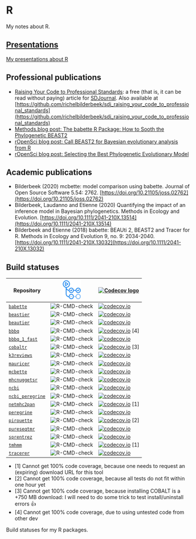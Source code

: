 # R

My notes about R.

## [Presentations](https://github.com/richelbilderbeek/PresentationsAboutR)

[My presentations about R](https://github.com/richelbilderbeek/PresentationsAboutR)

## Professional publications

 * [Raising Your Code to Professional Standards](https://sdjournal.org/raising-code-professional-standards):
   a free (that is, it can be read without paying) article for [SDJournal](https://sdjournal.org).
   Also available at 
   [https://github.com/richelbilderbeek/sdj_raising_your_code_to_professional_standards](https://github.com/richelbilderbeek/sdj_raising_your_code_to_professional_standards)
 * [Methods.blog post: The babette R Package: How to Sooth the Phylogenetic BEAST2](https://methodsblog.wordpress.com/2018/06/25/babette-beast2/)
 * [rOpenSci blog post: Call BEAST2 for Bayesian evolutionary analysis from R](https://ropensci.org/blog/2020/01/28/babette/)
 * [rOpenSci blog post: Selecting the Best Phylogenetic Evolutionary Model](https://ropensci.org/blog/2020/12/01/mcbette-selecting-the-best-inference-model/)

## Academic publications

 * Bilderbeek (2020) 
   mcbette: model comparison using babette. 
   Journal of Open Source Software 5.54: 2762. 
   [https://doi.org/10.21105/joss.02762](https://doi.org/10.21105/joss.02762)
 * Bilderbeek, Laudanno and Etienne (2020) 
   Quantifying the impact of an inference model in Bayesian phylogenetics. 
   Methods in Ecology and Evolution. 
   [https://doi.org/10.1111/2041-210X.13514](https://doi.org/10.1111/2041-210X.13514)
 * Bilderbeek and Etienne (2018) 
   babette: BEAUti 2, BEAST2 and Tracer for R. 
   Methods in Ecology and Evolution 9, no. 9: 2034-2040. 
   [https://doi.org/10.1111/2041-210X.13032](https://doi.org/10.1111/2041-210X.13032)

## Build statuses

Repository                                                             |[![GitHub Actions](GitHubActions.png)](https://github.com/informalr/informalr/actions)                                             |[![Codecov logo](man/figures/Codecov.png)](https://www.codecov.io)
-----------------------------------------------------------------------|-------------------------------------------------------------------------------------------------------------|-------------------------------------------------------------------------------------------------------------------------------------------------------
[`babette`](https://github.com/ropensci/babette)                       |![R-CMD-check](https://github.com/ropensci/babette/workflows/R-CMD-check/badge.svg?branch=master) |[![codecov.io](https://codecov.io/github/ropensci/babette/coverage.svg?branch=master)](https://codecov.io/github/ropensci/babette/branch/master)
[`beastier`](https://github.com/ropensci/beastier)                     |![R-CMD-check](https://github.com/ropensci/beastier/workflows/R-CMD-check/badge.svg?branch=master) |[![codecov.io](https://codecov.io/github/ropensci/beastier/coverage.svg?branch=master)](https://codecov.io/github/ropensci/beastier/branch/master)
[`beautier`](https://github.com/ropensci/beautier)                     |![R-CMD-check](https://github.com/ropensci/beautier/workflows/R-CMD-check/badge.svg?branch=master) |[![codecov.io](https://codecov.io/github/ropensci/beautier/coverage.svg?branch=master)](https://codecov.io/github/ropensci/beautier/branch/master)
[`bbbq`](https://github.com/richelbilderbeek/bbbq)                     |![R-CMD-check](https://github.com/richelbilderbeek/bbbq/workflows/R-CMD-check/badge.svg?branch=master) |[![codecov.io](https://codecov.io/github/richelbilderbeek/bbbq/coverage.svg?branch=master)](https://codecov.io/github/richelbilderbeek/bbbq/branch/master) [4]
[`bbbq_1_fast`](https://github.com/richelbilderbeek/bbbq_1_fast)       |![R-CMD-check](https://github.com/richelbilderbeek/bbbq_1_fast/workflows/R-CMD-check/badge.svg?branch=master) |[![codecov.io](https://codecov.io/github/richelbilderbeek/bbbq_1_fast/coverage.svg?branch=master)](https://codecov.io/github/richelbilderbeek/bbbq_1_fast/branch/master)
[`cobaltr`](https://github.com/richelbilderbeek/cobaltr)               |![R-CMD-check](https://github.com/richelbilderbeek/cobaltr/workflows/R-CMD-check/badge.svg?branch=master) |[![codecov.io](https://codecov.io/github/richelbilderbeek/cobaltr/coverage.svg?branch=master)](https://codecov.io/github/richelbilderbeek/cobaltr/branch/master) [3]
[`k3reviews`](https://github.com/richelbilderbeek/k3reviews)           |![R-CMD-check](https://github.com/richelbilderbeek/k3reviews/workflows/R-CMD-check/badge.svg?branch=master) |[![codecov.io](https://codecov.io/github/richelbilderbeek/k3reviews/coverage.svg?branch=master)](https://codecov.io/github/richelbilderbeek/k3reviews/branch/master)
[`mauricer`](https://github.com/ropensci/mauricer)                     |![R-CMD-check](https://github.com/ropensci/mauricer/workflows/R-CMD-check/badge.svg?branch=master) |[![codecov.io](https://codecov.io/github/ropensci/mauricer/coverage.svg?branch=master)](https://codecov.io/github/ropensci/mauricer/branch/master)
[`mcbette`](https://github.com/ropensci/mcbette)                       |![R-CMD-check](https://github.com/ropensci/mcbette/workflows/R-CMD-check/badge.svg?branch=master) |[![codecov.io](https://codecov.io/github/ropensci/mcbette/coverage.svg?branch=master)](https://codecov.io/github/ropensci/mcbette/branch/master)
[`mhcnuggetsr`](https://github.com/richelbilderbeek/mhcnuggetsr)       |![R-CMD-check](https://github.com/richelbilderbeek/mhcnuggetsr/workflows/R-CMD-check/badge.svg?branch=master) |[![codecov.io](https://codecov.io/github/richelbilderbeek/mhcnuggetsr/coverage.svg?branch=master)](https://codecov.io/github/richelbilderbeek/mhcnuggetsr/branch/master)
[`ncbi`](https://github.com/richelbilderbeek/ncbi)                     |![R-CMD-check](https://github.com/richelbilderbeek/ncbi/workflows/R-CMD-check/badge.svg?branch=master) |[![codecov.io](https://codecov.io/github/richelbilderbeek/ncbi/coverage.svg?branch=master)](https://codecov.io/github/richelbilderbeek/ncbi/branch/master)
[`ncbi_peregrine`](https://github.com/richelbilderbeek/ncbi_peregrine) |![R-CMD-check](https://github.com/richelbilderbeek/ncbi_peregrine/workflows/R-CMD-check/badge.svg?branch=master) |[![codecov.io](https://codecov.io/github/richelbilderbeek/ncbi_peregrine/coverage.svg?branch=master)](https://codecov.io/github/richelbilderbeek/ncbi_peregrine/branch/master)
[`netmhc2pan`](https://github.com/richelbilderbeek/netmhc2pan)         |![R-CMD-check](https://github.com/richelbilderbeek/netmhc2pan/workflows/R-CMD-check/badge.svg?branch=master) |[![codecov.io](https://codecov.io/github/richelbilderbeek/netmhc2pan/coverage.svg?branch=master)](https://codecov.io/github/richelbilderbeek/netmhc2pan/branch/master) [1]
[`peregrine`](https://github.com/richelbilderbeek/peregrine)           |![R-CMD-check](https://github.com/richelbilderbeek/peregrine/workflows/R-CMD-check/badge.svg?branch=master) |[![codecov.io](https://codecov.io/github/richelbilderbeek/peregrine/coverage.svg?branch=master)](https://codecov.io/github/richelbilderbeek/peregrine/branch/master)
[`pirouette`](https://github.com/richelbilderbeek/pirouette)           |![R-CMD-check](https://github.com/richelbilderbeek/pirouette/workflows/R-CMD-check/badge.svg?branch=master) |[![codecov.io](https://codecov.io/github/richelbilderbeek/pirouette/coverage.svg?branch=master)](https://codecov.io/github/richelbilderbeek/pirouette/branch/master) [2]
[`pureseqtmr`](https://github.com/richelbilderbeek/pureseqtmr)         |![R-CMD-check](https://github.com/richelbilderbeek/pureseqtmr/workflows/R-CMD-check/badge.svg?branch=master) |[![codecov.io](https://codecov.io/github/richelbilderbeek/pureseqtmr/coverage.svg?branch=master)](https://codecov.io/github/richelbilderbeek/pureseqtmr/branch/master)
[`sprentrez`](https://github.com/richelbilderbeek/sprentrez)           |![R-CMD-check](https://github.com/richelbilderbeek/sprentrez/workflows/R-CMD-check/badge.svg?branch=master) |[![codecov.io](https://codecov.io/github/richelbilderbeek/sprentrez/coverage.svg?branch=master)](https://codecov.io/github/richelbilderbeek/sprentrez/branch/master)
[`tmhmm`](https://github.com/richelbilderbeek/tmhmm)                   |![R-CMD-check](https://github.com/richelbilderbeek/tmhmm/workflows/R-CMD-check/badge.svg?branch=master) |[![codecov.io](https://codecov.io/github/richelbilderbeek/tmhmm/coverage.svg?branch=master)](https://codecov.io/github/richelbilderbeek/tmhmm/branch/master) [1]
[`tracerer`](https://github.com/ropensci/tracerer)                     |![R-CMD-check](https://github.com/ropensci/tracerer/workflows/R-CMD-check/badge.svg?branch=master) |[![codecov.io](https://codecov.io/github/ropensci/tracerer/coverage.svg?branch=master)](https://codecov.io/github/ropensci/tracerer/branch/master)

 * [1] Cannot get 100% code coverage, because one needs to request an (expiring) download URL for this tool
 * [2] Cannot get 100% code coverage, because all tests do not fit within one hour yet
 * [3] Cannot get 100% code coverage, because installing COBALT is a +750 MB download: I will need to do some trick to test install/uninstall errors :+1:
 * [4] Cannot get 100% code coverage, due to using untested code from other dev

Build statuses for my R packages.

